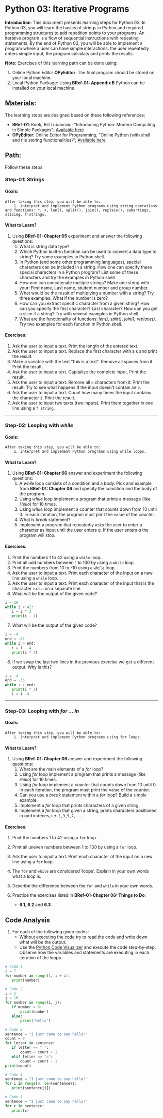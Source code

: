 # Python 03: Iterative Programs

**Introduction**: This document presents learning steps for Python 03. In Python 03, you will learn the basics of strings in Python and required programming structures to add repetition points to your programs. An iterative program is a flow of sequential instructions with repeating statements. By the end of Python 03, you will be able to implement a program where a user can have simple interactions: the user repeatedly enters simple input, the program calculats and prints the results.


**Note:** Exercises of this learning path can be done using:

1. Online Python Editor **OPyEditor**: The final program should be stored on your local machine.
2. Local Python Package: Using **BRef-01: Appendix B** Python can be installed on your local machine.

## Materials:

The learning steps are designed based on these following references:

- **BRef-01**: Book, Bill Lubanovic; "Introducing Python: Modern Computing in Simple Packages"; [Available here](https://www.oreilly.com/library/view/introducing-python-2nd/9781492051374/)
- **OPyEditor**: Online Editor for Programming; "Online Python (with shell and file storing functionalities)"; [Available here](https://www.online-python.com/)


## Path:

Follow these steps:

### Step-01: Strings

#### Goals:

```
After taking this step, you will be able to:
	1. interpret and implement Python programs using string operations and functions: *, +, len(), split(), join(), replace(), subsrtings, slicing, f-strings.
```

#### What to Learn?


1. Using **BRef-01: Chapter 05** experiment and answer the following questions:
   1. What is string data type?
   2. Which Python built-in function can be used to convert a data type to string? Try some examples in Python shell.
   3. In Python (and some other programming languages), special characters can be included in a string. How one can specify these special characters in a Python program? List some of these characters and try the examples in Python shell.
   4. How one can concatenate multiple strings? Make one string with your: First name, Last name, student number and group number.
   5. What would be the result of multiplying a number with a string? Try three examples. What if the number is zero?
   6. How can you extract specific character from a given string? How can you specify the first character? Last character? How can you get a slice if a string? Try with several examples in Python shell.
   7. What are the functionality of functions: *len()*, *split()*, *join()*, *replace()*. Try two examples for each function in Python shell.

#### Exercises:

1. Ask the user to input a text. Print the length of the entered text.
2. Ask the user to input a text. Replace the first character with a ```k``` and print the result.
3. Make a variable with the text "this is a text". Remove all spaces from it. Print the result.
4. Ask the user to input a text. Capitalize the complete input. Print the result.
5. Ask the user to input a text. Remove all ```e``` characters from it. Print the result. Try to see what happens if the input doesn't contain an ```e```.
6. Ask the user to input a text. Count how many times the input contains the character ```i```. Print the result.
7. Ask the user to input two texts (two inputs). Print them together in one line using a ```f string```.
<hr>

### Step-02: Looping with *while*

#### Goals:

```
After taking this step, you will be able to:
	1. interpret and implement Python programs using while loops.
```

#### What to Learn?

1. Using **BRef-01: Chapter 06** answer and experiment the following questions:
   1. A *while* loop consists of a condition and a body. Pick and example from **BRef-01: Chapter 06** and specify the condition and the body of the program.
   2. Using *while* loop implement a program that prints a message (like *Hello*) for 10 times.
   3. Using *while* loop implement a counter that counts down from 10 until 0. In each iteration, the program must print the value of the counter.
   4. What is *break* statement?
   5. Implement a program that repeatedly asks the user to enter a character as input until the user enters *q*. If the user enters *q* the program will stop.

#### Exercises:

1. Print the numbers 1 to 42 using a ```while``` loop.
2. Print all odd numbers between 1 to 100 by using a ```while``` loop.
3. Print the numbers from 10 to -10 using a ```while``` loop.
4. Ask the user to input a text. Print each character of the input on a new line using a ```while``` loop.
5. Ask the user to input a text. Print each character of the input that is the character ```e``` or ```a``` on a separate line.
6. What will be the output of the given code?

 ```python
i = 20
while i < 42:
	i = i * 2
	print(i - 1)
```
7. What will be the output of the given code?

 ```python
i = -4
end = -33
while i > end:
	i = i - 4
	print(i * 2)
```

8. If we swap the last two lines in the previous exercise we get a different output. Why is this?

 ```python
i = -4
end = -33
while i > end:
	print(i * 2)
	i = i -4
```

<hr>

### Step-03: Looping with *for ... in*

#### Goals:

```
After taking this step, you will be able to:
	1. interpret and implement Python programs using for loops.
```

#### What to Learn?

1. Using **BRef-01: Chapter 06** answer and experiment the following questions:
   1. What are the main elements of a *for* loop?
   2. Using *for* loop implement a program that prints a message (like *Hello*) for 10 times.
   3. Using *for* loop implement a counter that counts down from 10 until 0. In each iteration, the program must print the value of the counter.
   4. Can you use a *break* statement within a *for* loop? Build a simple example.
   5. Implement a *for* loop that prints characters of a given string.
   6. Implement a *for* loop that given a string, prints characters positioned in odd indeces, i.e. ```1,3,5,7,...```.

#### Exercises:

1. Print the numbers 1 to 42 using a ```for``` loop.
2. Print all uneven numbers between 1 to 100 by using a ```for``` loop.
3. Ask the user to input a text. Print each character of the input on a new line using a ```for``` loop.
4. The ```for``` and ```while``` are considered 'loops'. Explain in your own words what a loop is.
5. Describe the difference between the ```for``` and ```while``` in your own words.

11. Practice the exercises listed in **BRef-01-Chapter 06: Things to Do**:
	- **6.1**, **6.2** and **6.3**.

## Code Analysis

1. For each of the following given codes:
	- Without executing the code try to read the code and write down what will be the output.
	- Use the [Python Code Visualizer](https://cscircles.cemc.uwaterloo.ca/visualize) and execute the code step-by-step. Observe how the variables and statements are executing in each iteration of the loops.

 ```python
# Code 1
i = 7
for number in range(1, i + i):
	print(number)
```

 ```python
# Code 2
i = 1
j = 10
for number in range(i, j):
    if number > 5:
        print(number)
    else:
        print('Hello')
```

 ```python
# Code 3
sentence = "I just came to say hello!"
count = 0
for letter in sentence:
    if letter == " ":
        count = count + 1
    elif letter == "a":
        count = count - 1
print(count)
```

 ```python
 # Code 4
 sentence = "I just came to say hello!"
 for i in range(0, len(sentence)):
 	print(sentence[i])
```

 ```python
# Code 5
 sentence = "I just came to say hello!"
 for c in sentence:
 	print(c)
```